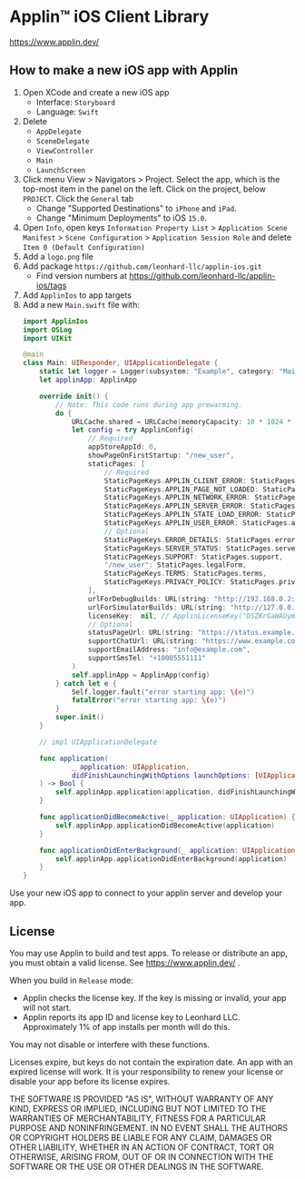 #  Applin&trade; iOS Client Library

<https://www.applin.dev/>

## How to make a new iOS app with Applin
1. Open XCode and create a new iOS app
   - Interface: `Storyboard`
   - Language: `Swift`
1. Delete
   - `AppDelegate`
   - `SceneDelegate`
   - `ViewController`
   - `Main`
   - `LaunchScreen`
1. Click menu View > Navigators > Project. 
   Select the app, which is the top-most item in the panel on the left.
   Click on the project, below `PROJECT`.
   Click the `General` tab
   - Change "Supported Destinations" to `iPhone` and `iPad`.
   - Change "Minimum Deployments" to iOS `15.0`.
1. Open `Info`, open keys
   `Information Property List` >
   `Application Scene Manifest` >
   `Scene Configuration` >
   `Application Session Role`
   and delete `Item 0 (Default Configuration)`
1. Add a `logo.png` file
1. Add package `https://github.com/leonhard-llc/applin-ios.git`
   - Find version numbers at https://github.com/leonhard-llc/applin-ios/tags
1. Add `ApplinIos` to app targets
1. Add a new `Main.swift` file with:
   ```swift
   import ApplinIos
   import OSLog
   import UIKit
   
   @main
   class Main: UIResponder, UIApplicationDelegate {
       static let logger = Logger(subsystem: "Example", category: "Main")
       let applinApp: ApplinApp
   
       override init() {
           // Note: This code runs during app prewarming.
           do {
               URLCache.shared = URLCache(memoryCapacity: 10 * 1024 * 1024, diskCapacity: 500 * 1024 * 1024, diskPath: nil)
               let config = try ApplinConfig(
                   // Required
                   appStoreAppId: 0,
                   showPageOnFirstStartup: "/new_user",
                   staticPages: [
                       // Required
                       StaticPageKeys.APPLIN_CLIENT_ERROR: StaticPages.applinClientError,
                       StaticPageKeys.APPLIN_PAGE_NOT_LOADED: StaticPages.pageNotLoaded,
                       StaticPageKeys.APPLIN_NETWORK_ERROR: StaticPages.applinNetworkError,
                       StaticPageKeys.APPLIN_SERVER_ERROR: StaticPages.applinServerError,
                       StaticPageKeys.APPLIN_STATE_LOAD_ERROR: StaticPages.applinStateLoadError,
                       StaticPageKeys.APPLIN_USER_ERROR: StaticPages.applinUserError,
                       // Optional
                       StaticPageKeys.ERROR_DETAILS: StaticPages.errorDetails,
                       StaticPageKeys.SERVER_STATUS: StaticPages.serverStatus,
                       StaticPageKeys.SUPPORT: StaticPages.support,
                       "/new_user": StaticPages.legalForm,
                       StaticPageKeys.TERMS: StaticPages.terms,
                       StaticPageKeys.PRIVACY_POLICY: StaticPages.privacyPolicy,
                   ],
                   urlForDebugBuilds: URL(string: "http://192.168.0.2:8000/")!,
                   urlForSimulatorBuilds: URL(string: "http://127.0.0.1:8000/")!,
                   licenseKey:  nil, // ApplinLicenseKey("DSZKrGaWAUymZXezLAA,https://app.example.com/"),
                   // Optional
                   statusPageUrl: URL(string: "https://status.example.com/")!,
                   supportChatUrl: URL(string: "https://www.example.com/support")!,
                   supportEmailAddress: "info@example.com",
                   supportSmsTel: "+10005551111"
               )
               self.applinApp = ApplinApp(config)
           } catch let e {
               Self.logger.fault("error starting app: \(e)")
               fatalError("error starting app: \(e)")
           }
           super.init()
       }
   
       // impl UIApplicationDelegate
   
       func application(
               _ application: UIApplication,
               didFinishLaunchingWithOptions launchOptions: [UIApplication.LaunchOptionsKey: Any]?
       ) -> Bool {
           self.applinApp.application(application, didFinishLaunchingWithOptions: launchOptions)
       }
   
       func applicationDidBecomeActive(_ application: UIApplication) {
           self.applinApp.applicationDidBecomeActive(application)
       }
   
       func applicationDidEnterBackground(_ application: UIApplication) {
           self.applinApp.applicationDidEnterBackground(application)
       }
   }
   ```

Use your new iOS app to connect to your applin server and develop your app.

## License
You may use Applin to build and test apps.
To release or distribute an app, you must obtain a valid license.
See https://www.applin.dev/ .

When you build in `Release` mode:
- Applin checks the license key.  If the key is missing or invalid, your app will not start.
- Applin reports its app ID and license key to Leonhard LLC.  Approximately 1% of app installs per month will do this.

You may not disable or interfere with these functions.

Licenses expire, but keys do not contain the expiration date.  An app with an expired license will work.
It is your responsibility to renew your license or disable your app before its license expires.

THE SOFTWARE IS PROVIDED "AS IS", WITHOUT WARRANTY OF ANY KIND, EXPRESS OR
IMPLIED, INCLUDING BUT NOT LIMITED TO THE WARRANTIES OF MERCHANTABILITY,
FITNESS FOR A PARTICULAR PURPOSE AND NONINFRINGEMENT. IN NO EVENT SHALL THE
AUTHORS OR COPYRIGHT HOLDERS BE LIABLE FOR ANY CLAIM, DAMAGES OR OTHER
LIABILITY, WHETHER IN AN ACTION OF CONTRACT, TORT OR OTHERWISE, ARISING FROM,
OUT OF OR IN CONNECTION WITH THE SOFTWARE OR THE USE OR OTHER DEALINGS IN THE
SOFTWARE.
